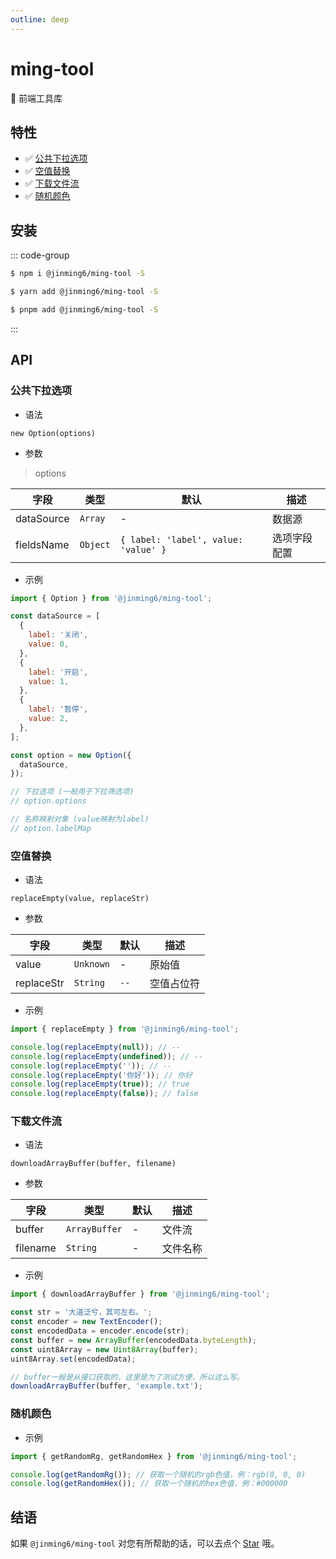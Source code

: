 ```yaml
---
outline: deep
---
```


# ming-tool

🔧 前端工具库

## 特性

- ✅ [公共下拉选项](#公共下拉选项)
- ✅ [空值替换](#空值替换)
- ✅ [下载文件流](#下载文件流)
- ✅ [随机颜色](#随机颜色)

## 安装

::: code-group

```bash [NPM]
$ npm i @jinming6/ming-tool -S
```

```bash [Yarn]
$ yarn add @jinming6/ming-tool -S
```

```bash [PNPM]
$ pnpm add @jinming6/ming-tool -S
```

:::

## API

### 公共下拉选项

- 语法

`new Option(options)`

- 参数

> options

| 字段       | 类型     | 默认                                 | 描述         |
| ---------- | -------- | ------------------------------------ | ------------ |
| dataSource | `Array`  | -                                    | 数据源       |
| fieldsName | `Object` | `{ label: 'label', value: 'value' }` | 选项字段配置 |

- 示例

```js
import { Option } from '@jinming6/ming-tool';

const dataSource = [
  {
    label: '关闭',
    value: 0,
  },
  {
    label: '开启',
    value: 1,
  },
  {
    label: '暂停',
    value: 2,
  },
];

const option = new Option({
  dataSource,
});

// 下拉选项 (一般用于下拉筛选项)
// option.options

// 名称映射对象 (value映射为label)
// option.labelMap
```

### 空值替换

- 语法

`replaceEmpty(value, replaceStr)`

- 参数

| 字段       | 类型      | 默认 | 描述       |
| ---------- | --------- | ---- | ---------- |
| value      | `Unknown` | -    | 原始值     |
| replaceStr | `String`  | `--` | 空值占位符 |

- 示例

```js
import { replaceEmpty } from '@jinming6/ming-tool';

console.log(replaceEmpty(null)); // --
console.log(replaceEmpty(undefined)); // --
console.log(replaceEmpty('')); // --
console.log(replaceEmpty('你好')); // 你好
console.log(replaceEmpty(true)); // true
console.log(replaceEmpty(false)); // false
```

### 下载文件流

- 语法

`downloadArrayBuffer(buffer, filename)`

- 参数

| 字段     | 类型          | 默认 | 描述     |
| -------- | ------------- | ---- | -------- |
| buffer   | `ArrayBuffer` | -    | 文件流   |
| filename | `String`      | -    | 文件名称 |

- 示例

```js
import { downloadArrayBuffer } from '@jinming6/ming-tool';

const str = '大道泛兮，其可左右。';
const encoder = new TextEncoder();
const encodedData = encoder.encode(str);
const buffer = new ArrayBuffer(encodedData.byteLength);
const uint8Array = new Uint8Array(buffer);
uint8Array.set(encodedData);

// buffer一般是从接口获取的，这里是为了测试方便，所以这么写。
downloadArrayBuffer(buffer, 'example.txt');
```

### 随机颜色

- 示例

```js
import { getRandomRg, getRandomHex } from '@jinming6/ming-tool';

console.log(getRandomRg()); // 获取一个随机的rgb色值，例：rgb(0, 0, 0)
console.log(getRandomHex()); // 获取一个随机的hex色值，例：#000000
```

## 结语

如果 `@jinming6/ming-tool` 对您有所帮助的话，可以去点个 [Star](https://github.com/Jinming6/ming-tool) 哦。
